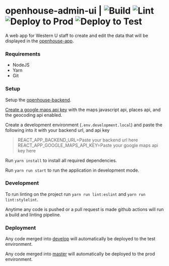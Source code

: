 # openhouse-admin-ui | ![Build](https://github.com/uwo-openhouse/openhouse-admin-ui/workflows/Build/badge.svg) ![Lint](https://github.com/uwo-openhouse/openhouse-admin-ui/workflows/Lint/badge.svg) ![Deploy to Prod](https://github.com/uwo-openhouse/openhouse-admin-ui/workflows/Deploy%20to%20Prod/badge.svg) ![Deploy to Test](https://github.com/uwo-openhouse/openhouse-admin-ui/workflows/Deploy%20to%20Test/badge.svg)

A web app for Western U staff to create and edit the data that will be displayed in the 
[openhouse-app](https://github.com/uwo-openhouse/openhouse-app).

### Requirements

* NodeJS
* Yarn
* Git

### Setup

Setup the [openhouse-backend](https://github.com/uwo-openhouse/openhouse-backend).

[Create a google maps api key](https://developers.google.com/maps/documentation/javascript/get-api-key#get-the-api-key)
with the maps javascript api, places api, and the geocoding api enabled.

Create a development environment \(`.env.development.local`\)
and paste the following into it with your backend url, and api key
> REACT_APP_BACKEND_URL=Paste your backend url here
> REACT_APP_GOOGLE_MAPS_API_KEY=Paste your google maps api key here

Run `yarn install` to install all required dependencies.

Run `yarn run start` to run the application in development mode.

### Development

To run linting on the project 
run `yarn run lint:eslint` and `yarn run lint:stylelint`.

Anytime any code is pushed or a pull request is made github actions will run a build and linting pipeline.

### Deployment

Any code merged into [develop](https://github.com/uwo-openhouse/openhouse-admin-ui/tree/develop) will automatically be 
deployed to the test environment.

Any code merged into [master](https://github.com/uwo-openhouse/openhouse-admin-ui/) will automatically be 
deployed to the prod environment.
